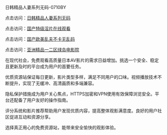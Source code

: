 日韩精品人妻系列无码-0710BY

点击访问：<a href="https://heiliaoxwd5i8.pages.dev">日韩精品人妻系列无码</a>

点击访问：<a href="https://heiliao2dmwwy.pages.dev">国产特级淫片在线观看</a>

点击访问：<a href="https://heiliaoll4qsx.pages.dev">国产欧美乱夫不卡无乱码</a>

点击访问：<a href="https://heiliaoga6s9v.pages.dev">亚洲精品一二区绿岛电影院</a>



在现代社会，免费观看高质量日本AV影片的需求日益增加。挑选一个安全、稳定且更新及时的平台成为用户的首要任务。

优质资源站保证每日更新，影片类型多样，满足不同用户的口味。视频播放技术不断提升，实现了无缓冲、高清画质和多端兼容。

隐私保护措施成为用户关心焦点，HTTPS加密和VPN使用有效保障浏览安全。平台还配备了用户友好的操作指南。

评分系统和影片推荐帮助用户发现优质内容，提高整体观影满意度。良好的用户社区促进互动和资源分享。

选择真正用心的免费资源站，能带来安全愉快的观影体验。

<span style="display:none;">[Canonical link]( https://github.com/ribenwu20250710/103908 ）</span>
